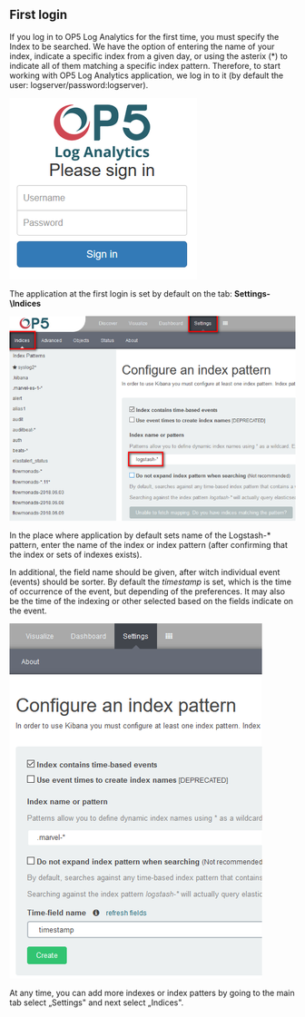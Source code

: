 First login
-----------

If you log in to OP5 Log Analytics for the first time, you must
specify the Index to be searched. We have the option of entering the
name of your index, indicate a specific index from a given day, or
using the asterix (\*) to indicate all of them matching a specific
index pattern. Therefore, to start working with OP5 Log Analytics
application, we log in to it (by default the user:
logserver/password:logserver).

![](/media/media/image3.png)

The application at the first login is set by default on the tab:
**Settings-\Indices**

![](/media/media/image4_js.png)

In the place where application by default sets name of the Logstash-\*
pattern, enter the name of the index or index pattern (after
confirming that the index or sets of indexes exists).

In additional, the field name should be given, after witch individual
event (events) should be sorter. By default the *timestamp* is set,
which is the time of occurrence of the event, but depending of the
preferences. It may also be the time of the indexing or other selected
based on the fields indicate on the event.

![](/media/media/image5_js.png)

At any time, you can add more indexes or index patters by going to the
main tab select „Settings" and next select „Indices".
